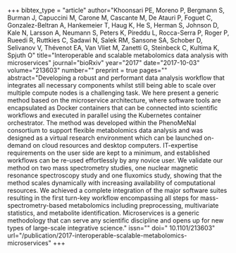 +++
bibtex_type = "article"
author="Khoonsari PE, Moreno P, Bergmann S, Burman J, Capuccini M, Carone M, Cascante M, De Atauri P, Foguet C, Gonzalez-Beltran A, Hankemeier T, Haug K, He S, Herman S, Johnson D, Kale N, Larsson A, Neumann S, Peters K, Pireddu L, Rocca-Serra P, Roger P, Rueedi R, Ruttkies C, Sadawi N, Salek RM, Sansone SA, Schober D, Selivanov V, Thévenot EA, Van Vliet M, Zanetti G, Steinbeck C, Kultima K, Spjuth O"
title="Interoperable and scalable metabolomics data analysis with microservices"
journal="bioRxiv"
year="2017"
date="2017-10-03"
volume="213603"
number=""
preprint = true
pages=""
abstract="Developing a robust and performant data analysis workflow that integrates all necessary components whilst still being able to scale over multiple compute nodes is a challenging task. We here present a generic method based on the microservice architecture, where software tools are encapsulated as Docker containers that can be connected into scientific workflows and executed in parallel using the Kubernetes container orchestrator. The method was developed within the PhenoMeNal consortium to support flexible metabolomics data analysis and was designed as a virtual research environment which can be launched on-demand on cloud resources and desktop computers. IT-expertise requirements on the user side are kept to a minimum, and established workflows can be re-used effortlessly by any novice user. We validate our method on two mass spectrometry studies, one nuclear magnetic resonance spectroscopy study and one fluxomics study, showing that the method scales dynamically with increasing availability of computational resources. We achieved a complete integration of the major software suites resulting in the first turn-key workflow encompassing all steps for mass-spectrometry-based metabolomics including preprocessing, multivariate statistics, and metabolite identification. Microservices is a generic methodology that can serve any scientific discipline and opens up for new types of large-scale integrative science."
issn=""
doi=" 10.1101/213603"
url="/publication/2017-interoperable-scalable-metabolomics-microservices"
+++
